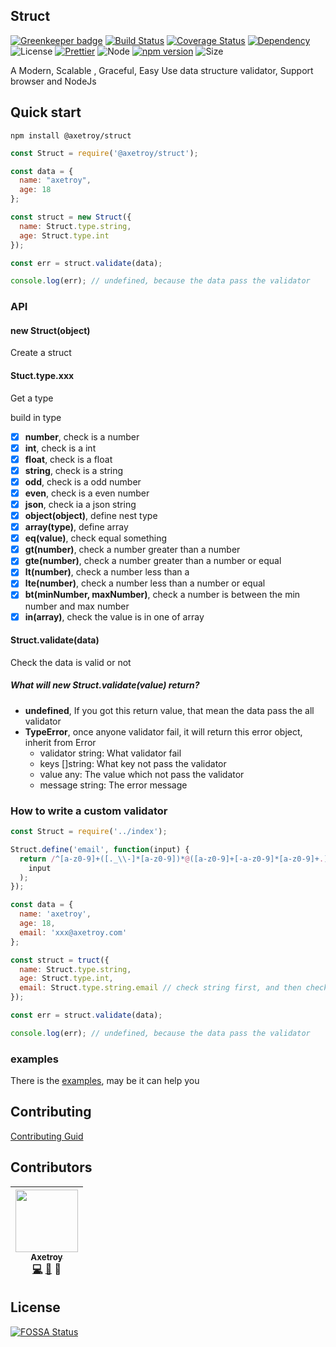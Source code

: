 ## Struct

[![Greenkeeper badge](https://badges.greenkeeper.io/axetroy/struct.svg)](https://greenkeeper.io/)
[![Build Status](https://travis-ci.org/axetroy/struct.svg?branch=master)](https://travis-ci.org/axetroy/struct)
[![Coverage Status](https://coveralls.io/repos/github/axetroy/struct/badge.svg?branch=master)](https://coveralls.io/github/axetroy/struct?branch=master)
[![Dependency](https://david-dm.org/axetroy/struct.svg)](https://david-dm.org/axetroy/struct)
![License](https://img.shields.io/badge/license-Apache-green.svg)
[![Prettier](https://img.shields.io/badge/Code%20Style-Prettier-green.svg)](https://github.com/prettier/prettier)
![Node](https://img.shields.io/badge/node-%3E=6.0-blue.svg?style=flat-square)
[![npm version](https://badge.fury.io/js/%40axetroy%2Fstruct.svg)](https://badge.fury.io/js/%40axetroy%2Fstruct)
![Size](https://github-size-badge.herokuapp.com/axetroy/struct.svg)

A Modern, Scalable , Graceful, Easy Use data structure validator, Support browser and NodeJs

## Quick start

```npm
npm install @axetroy/struct
```

```javascript
const Struct = require('@axetroy/struct');

const data = {
  name: "axetroy",
  age: 18
};

const struct = new Struct({
  name: Struct.type.string,
  age: Struct.type.int
});

const err = struct.validate(data);

console.log(err); // undefined, because the data pass the validator
```

### API

#### new Struct(object)

Create a struct

#### Stuct.type.xxx

Get a type

build in type

- [x] **number**, check is a number 
- [x] **int**, check is a int
- [x] **float**, check is a float
- [x] **string**, check is a string
- [x] **odd**, check is a odd number
- [x] **even**, check is a even number
- [x] **json**, check ia a json string
- [x] **object(object)**, define nest type
- [x] **array(type)**, define array
- [x] **eq(value)**, check equal something
- [x] **gt(number)**, check a number greater than a number
- [x] **gte(number)**, check a number greater than a number or equal
- [x] **lt(number)**, check a number less than a 
- [x] **lte(number)**, check a number less than a number or equal
- [x] **bt(minNumber, maxNumber)**, check a number is between the min number and max number
- [x] **in(array)**, check the value is in one of array

#### Struct.validate(data)

Check the data is valid or not

##### What will **new Struct.validate(value)** return?

- **undefined**, If you got this return value, that mean the data pass the all validator
- **TypeError**, once anyone validator fail, it will return this error object, inherit from Error
  - validator string: What validator fail
  - keys []string: What key not pass the validator
  - value any: The value which not pass the validator
  - message string: The error message

### How to write a custom validator

```javascript
const Struct = require('../index');

Struct.define('email', function(input) {
  return /^[a-z0-9]+([._\\-]*[a-z0-9])*@([a-z0-9]+[-a-z0-9]*[a-z0-9]+.){1,63}[a-z0-9]+$/.test(
    input
  );
});

const data = {
  name: 'axetroy',
  age: 18,
  email: 'xxx@axetroy.com'
};

const struct = truct({
  name: Struct.type.string,
  age: Struct.type.int,
  email: Struct.type.string.email // check string first, and then check email
});

const err = struct.validate(data);

console.log(err); // undefined, because the data pass the validator
```

### examples

There is the [examples](https://github.com/axetroy/struct/tree/master/examples), may be it can help you

## Contributing

[Contributing Guid](https://github.com/axetroy/struct/blob/master/CONTRIBUTING.md)

## Contributors

<!-- ALL-CONTRIBUTORS-LIST:START - Do not remove or modify this section -->
| [<img src="https://avatars1.githubusercontent.com/u/9758711?v=3" width="100px;"/><br /><sub>Axetroy</sub>](http://axetroy.github.io)<br />[💻](https://github.com/axetroy/Github/commits?author=axetroy) [🐛](https://github.com/axetroy/struct/issues?q=author%3Aaxetroy) 🎨 |
| :---: |
<!-- ALL-CONTRIBUTORS-LIST:END -->

## License

[![FOSSA Status](https://app.fossa.io/api/projects/git%2Bgithub.com%2Faxetroy%2Fstruct.svg?type=large)](https://app.fossa.io/projects/git%2Bgithub.com%2Faxetroy%2Fstruct?ref=badge_large)
